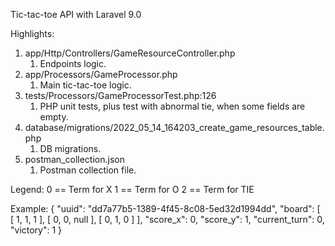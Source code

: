 Tic-tac-toe API with Laravel 9.0 

Highlights:

1) app/Http/Controllers/GameResourceController.php
    1) Endpoints logic.
2) app/Processors/GameProcessor.php
    1) Main tic-tac-toe logic.
3) tests/Processors/GameProcessorTest.php:126
    1) PHP unit tests, plus test with abnormal tie, when some fields are empty.
4) database/migrations/2022_05_14_164203_create_game_resources_table.php
    1) DB migrations.
5) postman_collection.json
    1) Postman collection file.


Legend:
0 == Term for X
1 == Term for O
2 == Term for TIE

Example:
{
    "uuid": "dd7a77b5-1389-4f45-8c08-5ed32d1994dd",
    "board": [
        [
            1,
            1,
            1
        ],
        [
            0,
            0,
            null
        ],
        [
            0,
            1,
            0
        ]
    ],
    "score_x": 0,
    "score_y": 1,
    "current_turn": 0,
    "victory": 1
}
